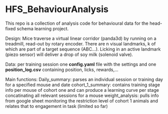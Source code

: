 # HFS_BehaviourAnalysis

This repo is a collection of analysis code for behavioural data for the head-fixed schema learning project. 

Design: Mice traverse a virtual linear corridor (panda3d) by running on a treadmill, read-out by rotary encoder. There are n visual landmarks, k of which are part of a target sequence (ABC...). Licking in an active landmark (piezo sensor) will deliver a drop of soy milk (solenoid valve). 

Data: per training session one **config.yaml** file with the settings and one **position_log.csv** containing position, licks, rewards,... 

Main functions:
Daily_summary: parses an individual session or training day for a specified mouse and date
cohort_1_summary: contains training stage info per mouse of cohort one and can produce a learning curve per stage concatinating all relevant sessions for a mouse
weight_analysis: pulls info from google sheet monitoring the restriction level of cohort 1 animals and relates that to engagement in task (limited so far)
